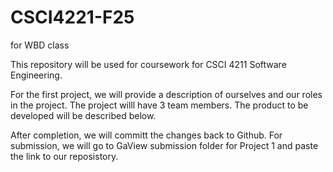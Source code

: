 # CSCI4221-F25
for WBD class

This repository will be used for coursework for CSCI 4211 Software Engineering.

For the first project, we will provide a description of ourselves and our roles in the project. The project willl have 3 team members. The product to be developed will be described below.

After completion, we will committ the changes back to Github. For submission, we will go to GaView submission folder for Project 1
and paste the link to our reposistory.



